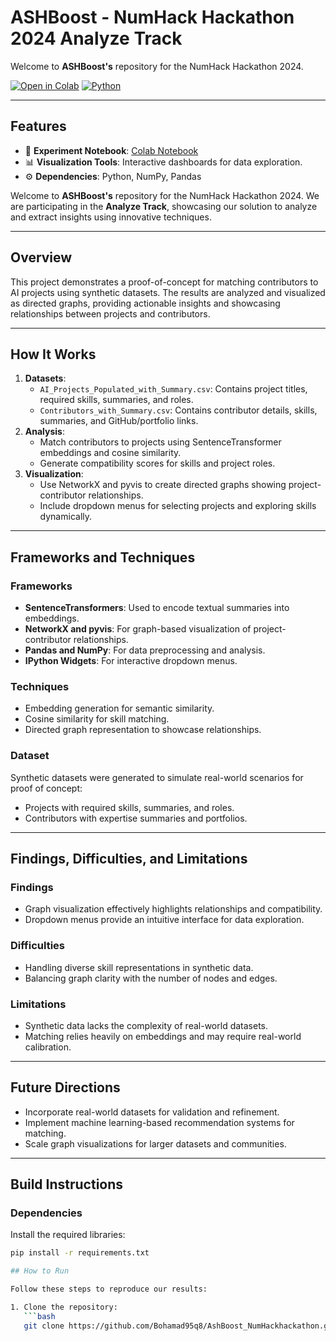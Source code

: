 # ASHBoost - NumHack Hackathon 2024 Analyze Track

Welcome to **ASHBoost's** repository for the NumHack Hackathon 2024.  

[![Open in Colab](https://camo.githubusercontent.com/96889048f8a9014fdeba2a891f97150c6aac6e723f5190236b10215a97ed41f3/68747470733a2f2f636f6c61622e72657365617263682e676f6f676c652e636f6d2f6173736574732f636f6c61622d62616467652e737667)](https://colab.research.google.com/drive/1AvOwKIHHORKKLl_w3bhTwHoIBBW0maKo?usp=sharing)
[![Python](https://img.shields.io/badge/Python-3.10-blue?logo=python&logoColor=white)](https://www.python.org/)

---

## Features

- 🧪 **Experiment Notebook**: [Colab Notebook](https://colab.research.google.com/drive/1AvOwKIHHORKKLl_w3bhTwHoIBBW0maKo?usp=sharing)
- 📊 **Visualization Tools**: Interactive dashboards for data exploration.
- ⚙️ **Dependencies**: Python, NumPy, Pandas


Welcome to **ASHBoost's** repository for the NumHack Hackathon 2024. We are participating in the **Analyze Track**, showcasing our solution to analyze and extract insights using innovative techniques.  

---
## Overview
This project demonstrates a proof-of-concept for matching contributors to AI projects using synthetic datasets. The results are analyzed and visualized as directed graphs, providing actionable insights and showcasing relationships between projects and contributors.

---

## How It Works
1. **Datasets**:
   - `AI_Projects_Populated_with_Summary.csv`: Contains project titles, required skills, summaries, and roles.
   - `Contributors_with_Summary.csv`: Contains contributor details, skills, summaries, and GitHub/portfolio links.
2. **Analysis**:
   - Match contributors to projects using SentenceTransformer embeddings and cosine similarity.
   - Generate compatibility scores for skills and project roles.
3. **Visualization**:
   - Use NetworkX and pyvis to create directed graphs showing project-contributor relationships.
   - Include dropdown menus for selecting projects and exploring skills dynamically.

---

## Frameworks and Techniques
### Frameworks
- **SentenceTransformers**: Used to encode textual summaries into embeddings.
- **NetworkX and pyvis**: For graph-based visualization of project-contributor relationships.
- **Pandas and NumPy**: For data preprocessing and analysis.
- **IPython Widgets**: For interactive dropdown menus.

### Techniques
- Embedding generation for semantic similarity.
- Cosine similarity for skill matching.
- Directed graph representation to showcase relationships.

### Dataset
Synthetic datasets were generated to simulate real-world scenarios for proof of concept:
- Projects with required skills, summaries, and roles.
- Contributors with expertise summaries and portfolios.

---

## Findings, Difficulties, and Limitations
### Findings
- Graph visualization effectively highlights relationships and compatibility.
- Dropdown menus provide an intuitive interface for data exploration.

### Difficulties
- Handling diverse skill representations in synthetic data.
- Balancing graph clarity with the number of nodes and edges.

### Limitations
- Synthetic data lacks the complexity of real-world datasets.
- Matching relies heavily on embeddings and may require real-world calibration.

---

## Future Directions
- Incorporate real-world datasets for validation and refinement.
- Implement machine learning-based recommendation systems for matching.
- Scale graph visualizations for larger datasets and communities.

---

## Build Instructions
### Dependencies
Install the required libraries:
```bash
pip install -r requirements.txt

## How to Run

Follow these steps to reproduce our results:

1. Clone the repository:
   ```bash
   git clone https://github.com/Bohamad95q8/AshBoost_NumHackhackathon.git
